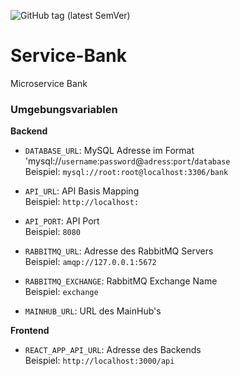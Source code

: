![GitHub tag (latest SemVer)](https://shields.herrvergesslich.de/github/v/tag/smartcity-2022/service-bank?label=Version)
# Service-Bank
Microservice Bank

### Umgebungsvariablen

**Backend**

* `DATABASE_URL`: MySQL Adresse im Format  'mysql://`username`:`password`@`adress`:`port`/`database`<br>
Beispiel: `mysql://root:root@localhost:3306/bank`

* `API_URL`: API Basis Mapping<br>
Beispiel: `http://localhost:`

* `API_PORT`: API Port<br>
Beispiel: `8080`

* `RABBITMQ_URL`: Adresse des RabbitMQ Servers<br>
Beispiel: `amqp://127.0.0.1:5672`

* `RABBITMQ_EXCHANGE`: RabbitMQ Exchange Name<br>
Beispiel: `exchange`

* `MAINHUB_URL`: URL des MainHub's

**Frontend**

* `REACT_APP_API_URL`: Adresse des Backends<br>
Beispiel: `http://localhost:3000/api`
